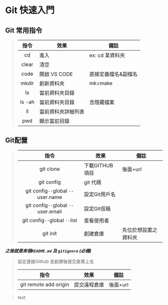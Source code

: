 
# Git 快速入門


## Git 常用指令 

> |指令|效果|備註|
> |:----:|--|--|
> |cd|進入|ex: cd 某資料夾|
> |clear|清空||
> |code|開啟 VS CODE|直接定義檔名&副檔名|
> |mkdir| 創新資料夾 |mk=make|
> |ls|當前資料夾目錄||
> |ls -ah|當前資料夾目錄|含隱藏檔案|
> |ll|當前資料夾詳細列表||
> |pwd |顯示當前目錄||

## Git配置

> |指令|效果|備註|
> |:----:|--|--|
> |git clone|下載GITHUB項目|後面+url|
> |git config|git 代碼||
> |git config`--`global `--`user.name|設定Git用戶名|
> |git config`--`global `--`user.email|設定Git信箱|
> |git config`--`global `--`list|查看使用者|
> |git init|創建倉庫|先位於想設置之資料夾|
***之後就是來個`README.md` 及 `gitignore` (必備)***

> 設定連接Github 並創建後提交倉庫上去
> 
> |指令|效果|備註|
> |:----:|--|--|
> |git remote add origin|提交遠程倉庫|後面+url|

> test
> 